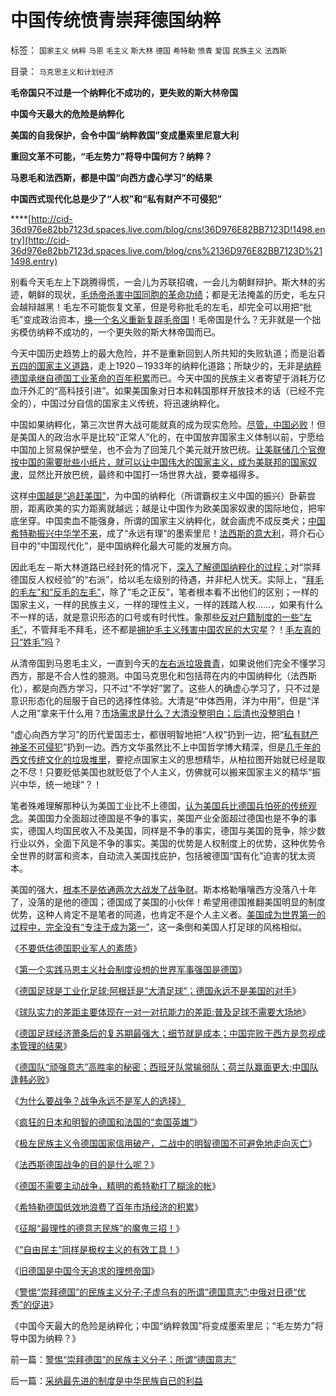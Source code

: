 # 中国传统愤青崇拜德国纳粹

标签： `国家主义` `纳粹` `马恩` `毛主义` `斯大林` `德国` `希特勒` `愤青` `爱国` `民族主义` `法西斯` 

目录： `马克思主义和计划经济`

**毛帝国只不过是一个纳粹化不成功的，更失败的斯大林帝国**

**中国今天最大的危险是纳粹化**

**美国的自我保护，会令中国“纳粹救国”变成墨索里尼意大利**

**重回文革不可能，“毛左势力”将导中国何方？纳粹？**

**马恩毛和法西斯，都是中国“向西方虚心学习”的结果**

**中国西式现代化总是少了“人权”和“私有财产不可侵犯”**

****[http://cid-36d976e82bb7123d.spaces.live.com/blog/cns!36D976E82BB7123D!1498.entry](http://cid-36d976e82bb7123d.spaces.live.com/blog/cns%2136D976E82BB7123D%211498.entry)



别看今天毛左上下跳腾得慌，一会儿为苏联招魂，一会儿为朝鲜辩护。斯大林的劣迹，朝鲜的现状，[毛炀帝杀害中国同胞的革命功绩](../../../2009/10/16/人为的城市化和人为毁灭工商业城市.md)；都是无法掩盖的历史，毛左只会越辩越黑！毛左不可能恢复文革，但是号称批毛的左毛，却完全可以用把“批毛”变成政治资本，[换一个名义重新复辟毛帝国](http://blog.sina.com.cn/s/blog_5563a64d0100idoi.html)！毛帝国是什么？无非就是一个拙劣模仿纳粹不成功的，一个更失败的斯大林帝国而已。

今天中国历史趋势上的最大危险，并不是重新回到人所共知的失败轨道；而是沿着[五四的国家主义道路](../../../2010/5/9/美国是全世界最具发展潜力的国家.md)，走上1920－1933年的纳粹化道路；所缺少的，无非是[纳粹德国承继自德国工业革命的百年积累](../../../2009/12/13/希特勒德国低效地浪费了百年市场经济的积累.md)而已。今天中国的民族主义者寄望于消耗万亿血汗外汇的“高科技引进”。如果美国象对日本和韩国那样开放技术的话（已经不完全的），中国过分自信的国家主义传统，将迅速纳粹化。

中国如果纳粹化，第三次世界大战可能就真的成为现实危险。[尽管，中国必败](../../../2010/7/4/国家主义没有经济危机，只有生存危机.md)！但是美国人的政治水平是比较“正常人”化的，在中国放弃国家主义体制以前，宁愿给中国加上贸易保护壁垒，也不会为了回笼几个美元就开放巴统。[让美联储几个官僚按中国的需要批些小纸片，就可以让中国伟大的国家主义，成为美联邦的国家奴隶](../../../2010/5/3/美国历史上最可笑的对手.md)，显然比开放巴统，最终和中国打一场世界大战，要幸福得多。

这样[中国越是“追赶美国”](../../../2009/12/28/追赶美国，或让中国越来越落后.md)，为中国的纳粹化（所谓霸权主义中国的振兴）卧薪尝胆，距离欧美的实力距离就越远；越是让中国作为欧美国家奴隶的国际地位，把牢底坐穿。中国卖血不能强身，所谓的国家主义纳粹化，就会画虎不成反类犬；[中国希特勒振兴中华学不来](../../../2009/10/1/大国霸权主义阻碍中国和平崛起.md)，成了“永远有理”的墨索里尼！[法西斯的意大利](http://blog.sina.com.cn/s/blog_5563a64d0100bhej.html)，蒋介石心目中的“中国现代化”，是中国纳粹化最大可能的发展方向。

因此毛左－斯大林道路已经封死的情况下，[深入了解德国纳粹化的过程；](../../../2010/3/17/征服“最理性的德意志民族”的魔鬼三招！.md)对“崇拜德国反人权经验”的“右派”，给以毛左级别的待遇，并非杞人忧天。实际上，“[拜毛的毛左”和“反毛的左毛”](../../../2010/6/23/毛左真的姓“毛”吗.md)，除了“毛之正反”，笔者根本看不出他们的区别；一样的国家主义，一样的民族主义，一样的理性主义，一样的践踏人权……，如果有什么不一样的话，就是意识形态的口号或有时代性。象那些[反对户籍制度的一些“左毛”](../../../2009/9/2/反对户籍制度背后垂涎的是政策倾斜的利益输送.md)，不管拜毛不拜毛，还不都是[拥护毛主义残害中国农民的大灾星](../../../2010/2/21/小农意识是中国农村的灾星.md)？！[毛左真的只“姓毛”吗](../../../2010/6/23/毛左真的姓“毛”吗.md)？

从清帝国到马恩毛主义，一直到今天的[左右派垃圾粪青](../../../2009/10/25/特权卫士生产线和怪胎民主派.md)，如果说他们完全不懂学习西方，那是不合人性的臆测。中国马克思化和包括蒋在内的中国纳粹化（法西斯化），都是向西方学习，只不过“不学好”罢了。这些人的确虚心学习了，只不过是意识形态化的屈服于自已的选择性体验。大清是“中体西用，洋为中用”，但是“洋人之用”拿来干什么用？[市场需求是什么？大清没整明白；后清也没整明白](../../../2010/6/1/资本积累阻碍工业革命！有大众需求，才有工业革命！.md)！

“虚心向西方学习”的历代爱国志士，都很明智地把“人权”扔到一边，把“[私有财产神圣不可侵犯](../../../2010/4/26/茅于轼先生学术体系有明显漏洞.md)”扔到一边。西方文华虽然比不上中国哲学博大精深，但是[几千年的西文传统文化的垃圾堆里](../../../2010/5/13/东西方传统文化垃圾取长补短发挥余热.md)，要挖点国家主义的思想精华，从柏拉图开始就已经是取之不尽！只要贬低美国也就贬低了个人主义，仿佛就可以搬来国家主义的精华“振兴中华，统一地球”？！

笔者殊难理解那种认为美国工业比不上德国，[认为美国兵比德国兵怕死的传统观念](../../../2009/7/1/拯救小资瑞恩的八个美国大兵.md)。美国国力全面超过德国是不争的事实，美国产业全面超过德国也是不争的事实，德国人均国民收入不及美国，同样是不争的事实，德国与美国的竞争，除少数行业以外，全面下风是不争的事实。美国的优势是人权制度上的优势，这种优势令全世界的财富和资本，自动流入美国找庇护，包括被德国“国有化”迫害的犹太资本。

美国的强大，[根本不是依通两次大战发了战争财](../../../2010/4/22/美国的强大，不是因为发了战争财.md)。斯本格勒嚷嚷西方没落八十年了，没落的是他的德国；德国成了美国的小伙伴！希望用德国推翻美国明显的制度优势，这种人肯定不是笔者的同道，也肯定不是个人主义者。[美国成为世界第一的过程中，完全没有“专注于成为第一”](../../../2008/2/20/大道无为，上善若水，——至胜无形.md)，这一条倒和美国人打足球的风格相似。



《[不要低估德国职业军人的素质](../../../2009/12/3/不要低估德国职业军人的素质.md)》

《[第一个实践马恩主义社会制度设想的世界军事强国是德国](../../../2009/6/25/第一个实践马恩主义社会制度设想的世界军事强国.md)》

《[德国足球是工业化足球;阿根廷是“大清足球”；德国永远不是美国的对手](../../../2010/7/5/德国是工业化足球；德国永远不是美国的对手.md)》

《[球队实力的差距主要体现在一对一对抗能力的差距;普及足球不需要大场地](../../../2010/7/8/德国队防守特点和弱点，普及足球不需要大场地.md)》

《[德国足球经济萧条后的复苏期最强大；细节就是成本；中国完败于西方是忽视成本管理的结果](../../../2010/7/8/德国足球再度辉煌时间表；中国文化完败之因.md)》

《[德国队“顽强意志”高胜率的秘密；西班牙队常输弱队；荷兰队赢面更大;中国队逢韩必败](../../../2010/7/10/西班牙输弱队；荷兰嬴面大；德国队顽强的秘密.md)》

《[为什么要战争？战争永远不是军人的选择》](../../../2009/12/10/为什么要战争？战争永远不是军人的选择.md)

《[疯狂的日本和明智的德国和法国的“卖国英雄”](../../../2009/12/11/疯狂的日本和明智的德国和法国的“卖国英雄”.md)》

《[极左民族主义令德国国家信用破产，二战中的明智德国不可避免地走向灭亡](http://blog.sina.com.cn/s/blog_5563a64d0100g1x8.html)》

《[法西斯德国战争的目的是什么呢？](../../../2009/12/12/法西斯德国战争的目的是什么呢？.md)》

《[德国不需要主动战争，精明的希特勒打了糊涂的帐](../../../2009/12/12/德国不需要主动战争，精明的希特勒打了糊涂的帐.md)》

《[希特勒德国低效地浪费了百年市场经济的积累](../../../2009/12/13/希特勒德国低效地浪费了百年市场经济的积累.md)》

《[征服“最理性的德意志民族”的魔鬼三招！](../../../2010/3/17/征服“最理性的德意志民族”的魔鬼三招！.md)》

《[“自由民主”同样是极权主义的有效工具！](../../../2010/3/18/“自由平等”同样是极权主义的有效工具！.md)》

《[旧德国是中国今天追求的理想帝国](../../../2009/6/29/法式民主可能方便了民粹希特勒上台.md)》

《[警惕“崇拜德国”的民族主义分子;子虚乌有的所谓“德国意志”;中俄对日德“优秀”的促进](../../../2010/7/10/警惕“崇拜德国”的民族主义分子；所谓“德国意志”.md)》

《中国今天最大的危险是纳粹化；中国“纳粹救国”将变成墨索里尼；“毛左势力”将导中国为纳粹？》

前一篇：[警惕“崇拜德国”的民族主义分子；所谓“德国意志”](../../../2010/7/10/警惕“崇拜德国”的民族主义分子；所谓“德国意志”.md)

后一篇：[采纳最先进的制度是中华民族自已的利益](../../../2010/7/10/采纳最先进的制度是中华民族自已的利益.md)